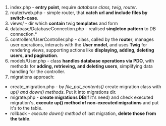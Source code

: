 1. index.php - **entry point**, require *database class, twig, router*.
2. router/web.php - simple router, that **catch url and include files by switch-case**.
3. views/ - dir which **contain** twig **templates** and form
4. database/DatabaseConnection.php - realised **singleton pattern** to DB connection.*
5. controllers/UserController.php - class, called by the **router**, manages user operations, interacts with the **User model**, and uses **Twig** for rendering views, supporting actions like **displaying, adding, deleting users, and pagination**.
6. models/User.php - class **handles database operations via PDO**, with methods for **adding, retrieving, and deleting users**, simplifying data handling for the controller.
7. migrations approach:
- create_migration.php - by *file_put_contents()* create migration class with *up() and down() methods*. Put it into migrations dir.
- migrate.php - **create migrations DB**(if it's need) and check executed migration's, **execute up() method of non-executed migrations** and put it's to the table.
- rollback - *execute down() method* of last migration, **delete those from the table**.
